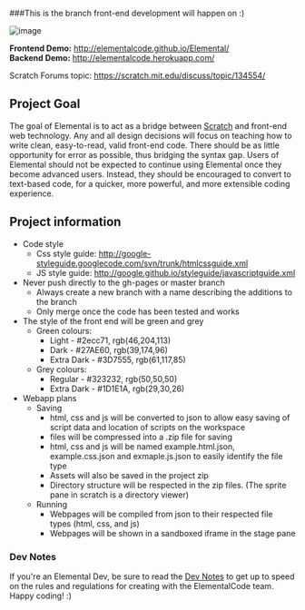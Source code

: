 ###This is the branch front-end development will happen on :)

![image](https://cloud.githubusercontent.com/assets/5458180/8791470/4f758e90-2f29-11e5-8f29-98886c74cb52.png)

**Frontend Demo:** http://elementalcode.github.io/Elemental/  
**Backend Demo:** http://elementalcode.herokuapp.com/

Scratch Forums topic: https://scratch.mit.edu/discuss/topic/134554/
## Project Goal
The goal of Elemental is to act as a bridge between [Scratch](http://scratch.mit.edu/) and front-end web technology. Any and all design decisions will focus on teaching how to write clean, easy-to-read, valid front-end code. There should be as little opportunity for error as possible, thus bridging the syntax gap. Users of Elemental should not be expected to continue using Elemental once they become advanced users. Instead, they should be encouraged to convert to text-based code, for a quicker, more powerful, and more extensible coding experience.


## Project information
* Code style
    * Css style guide: http://google-styleguide.googlecode.com/svn/trunk/htmlcssguide.xml
    * JS style guide: http://google.github.io/styleguide/javascriptguide.xml
* Never push directly to the gh-pages or master branch
    * Always create a new branch with a name describing the additions to the branch
    * Only merge once the code has been tested and works
* The style of the front end will be green and grey
    * Green colours:
        * Light - #2ecc71, rgb(46,204,113)
        * Dark - #27AE60, rgb(39,174,96)
        * Extra Dark - #3D7555, rgb(61,117,85)
    * Grey colours:
        * Regular - #323232, rgb(50,50,50)
        * Extra Dark - #1D1E1A, rgb(29,30,26)
* Webapp plans
    * Saving
        * html, css and js will be converted to json to allow easy saving of script data and location of scripts on the workspace
        * files will be compressed into a .zip file for saving
        * html, css and js will be named example.html.json, example.css.json and exmaple.js.json to easily identify the file type
        * Assets will also be saved in the project zip
        * Directory structure will be respected in the zip files. (The sprite pane in scratch is a directory viewer)
    * Running
        * Webpages will be compiled from json to their respected file types (html, css, and js)
        * Webpages will be shown in a sandboxed iframe in the stage pane

### Dev Notes
If you're an Elemental Dev, be sure to read the [Dev Notes](https://github.com/ElementalCode/Elemental/wiki/Dev-Notes) to get up to speed on the rules and regulations for creating with the ElementalCode team. Happy coding! :)
